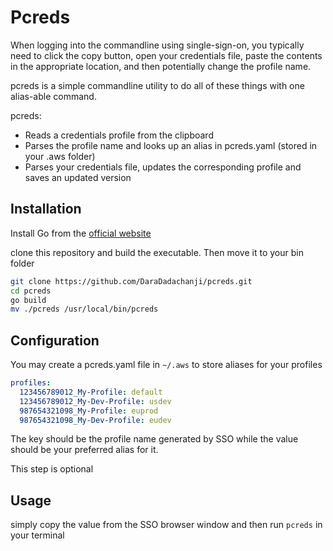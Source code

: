 # Pcreds

When logging into the commandline using single-sign-on, you typically need to
click the copy button, open your credentials file, paste the contents
in the appropriate location, and then potentially change the profile name.

pcreds is a simple commandline utility to do all of these things
with one alias-able command.

pcreds:

* Reads a credentials profile from the clipboard
* Parses the profile name and looks up an alias in pcreds.yaml (stored in your .aws folder)
* Parses your credentials file, updates the corresponding profile and saves an updated version

## Installation

Install Go from the [official website](https://go.dev/)

clone this repository and build the executable. Then move it to your bin folder

```bash
git clone https://github.com/DaraDadachanji/pcreds.git
cd pcreds
go build
mv ./pcreds /usr/local/bin/pcreds
```

## Configuration

You may create a pcreds.yaml file in `~/.aws` to store aliases for your profiles

```yaml
profiles:
  123456789012_My-Profile: default
  123456789012_My-Dev-Profile: usdev
  987654321098_My-Profile: euprod
  987654321098_My-Dev-Profile: eudev
```

The key should be the profile name generated by SSO while the value should be
your preferred alias for it.

This step is optional

## Usage

simply copy the value from the SSO browser window
and then run `pcreds` in your terminal
